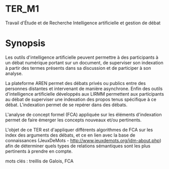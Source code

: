 # TER_M1
Travail d'Étude et de Recherche
Intelligence artificielle et gestion de débat

# Synopsis
Les outils d'intelligence artificielle peuvent permettre à des participants à un débat numérique portant sur un document, de superviser son indexation à partir des termes présents dans sa discussion et de participer à son analyse.

La plateforme AREN permet des débats privés ou publics entre des personnes distantes et intervenant de manière asynchrone. Enfin des outils d'intelligence artificielle développés aux LIRMM permettent aux participants au débat de superviser une indexation des propos tenus spécifique à ce débat. L'indexation permet de se repérer dans des débats.

L'analyse de concept formel (FCA) appliquée sur les éléments d'indexation permet de faire émerger les concepts nouveaux et/ou pertinents.

L'objet de ce TER est d'appliquer différents algorithmes de FCA sur les index des arguments des débats, et ce en lien avec la base de connaissances (JeuxDeMots - http://www.jeuxdemots.org/jdm-about.php) afin de déterminer quels types de relations sémantiques sont les plus pertinents à prendre en compte.

mots clés : treillis de Galois, FCA
